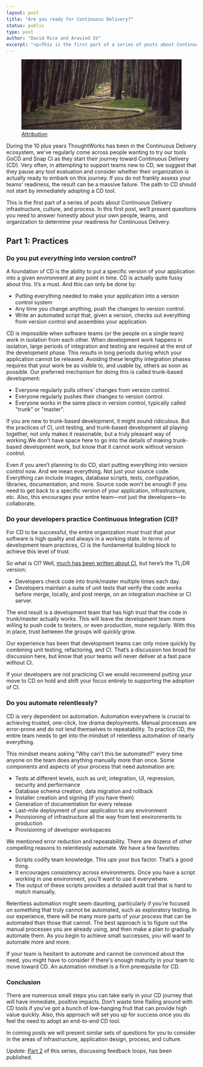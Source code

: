 ```yaml
---
layout: post
title: "Are you ready for Continuous Delivery?"
status: public
type: post
author: "David Rice and Aravind SV"
excerpt: "<p>This is the first part of a series of posts about Continuous Delivery infrastructure, culture, and process. In this first post, we’ll present questions you need to answer honestly about your own people, teams, and organization to determine your readiness for Continuous Delivery.</p>"
---
```


<figure>
  <img src="/assets/images/blog/are-you-ready-for-continuous-delivery/woodline.jpeg" alt="Ready for Continuous Delivery?"></img>
  <span class="attribution"><a target="_blank" href="https://commons.wikimedia.org/wiki/File:Wood-snake(byJamesForbes).JPG">Attribution</a></span>
</figure>

During the 10 plus years ThoughtWorks has been in the Continuous Delivery ecosystem, we've regularly come across people
wanting to try our tools GoCD and Snap CI as they start their journey toward Continuous Delivery (CD). Very often,
in attempting to support teams new to CD, we suggest that they pause any tool evaluation and consider whether their
organization is actually ready to embark on this journey. If you do not frankly assess your teams' readiness, the result
can be a massive failure. The path to CD should not start by immediately adopting a CD tool.

This is the first part of a series of posts about Continuous Delivery infrastructure, culture, and process. In this
first post, we’ll present questions you need to answer honestly about your own people, teams, and organization to
determine your readiness for Continuous Delivery.

## Part 1: Practices

### Do you put <em>everything</em> into version control?

A foundation of CD is the ability to put a specific version of your application into a given environment at any point in
time. CD is actually quite fussy about this. It’s a must. And this can only be done by:

- Putting everything needed to make your application into a version control system 
- Any time you change anything, push the changes to version control. 
- Write an automated script that, given a version, checks out everything from version control and assembles your application. 

CD is impossible when software teams (or the people on a single team) work in isolation from each other. When
development work happens in isolation, large periods of integration and testing are required at the end of the
development phase. This results in long periods during which your application cannot be released. Avoiding these lengthy
integration phases requires that your work be as visible to, and usable by, others as soon as possible. Our preferred
mechanism for doing this is called trunk-based development:

- Everyone regularly pulls others’ changes from version control.
- Everyone regularly pushes their changes to version control.
- Everyone works in the same place in version control, typically called "trunk" or "master".

If you are new to trunk-based development, it might sound ridiculous. But the practices of CI, unit testing, and
trunk-based development all playing together, not only makes it reasonable, but a truly pleasant way of working.We don't
have space here to go into the details of making trunk-based development work, but know that it cannot work without
version control.

Even if you aren’t planning to do CD, start putting everything into version control now. And we mean everything. Not
just your source code. Everything can include images, database scripts, tests, configuration, libraries, documentation,
and more. Source code won’t be enough if you need to get back to a specific version of your application, infrastructure,
etc. Also, this encourages your entire team—not just the developers—to collaborate.

### Do your developers practice Continuous Integration (CI)?

For CD to be successful, the entire organization must trust that your software is high quality and always in a working
state. In terms of development team practices, CI is the fundamental building block to achieve this level of trust.

So what is CI? Well, [much has been written about CI](http://www.martinfowler.com/articles/continuousIntegration.html), but here’s the TL;DR version:

* Developers check code into trunk/master multiple times each day.
* Developers maintain a suite of unit tests that verify the code works before merge, locally, and post merge, on an integration machine or CI server.

The end result is a development team that has high trust that the code in trunk/master actually works. This will leave
the development team more willing to push code to testers, or even production, more regularly. With this in place, trust
between the groups will quickly grow.

Our experience has been that development teams can only move quickly by combining unit testing, refactoring, and
CI. That’s a discussion too broad for discussion here, but know that your teams will never deliver at a fast pace
without CI.

If your developers are not practicing CI we would recommend putting your move to CD on hold and shift your focus
entirely to supporting the adoption of CI.

### Do you automate relentlessly?

CD is very dependent on automation. Automation everywhere is crucial to achieving trusted, one-click, low drama
deployments. Manual processes are error-prone and do not lend themselves to repeatability. To practice CD, the entire
team needs to get into the mindset of relentless automation of nearly everything.

This mindset means asking "Why can't this be automated?" every time anyone on the team does anything manually more than
once. Some components and aspects of your process that need automation are:

* Tests at different levels, such as unit, integration, UI, regression, security and performance
* Database schema creation, data migration and rollback
* Installer creation and signing (if you have them)
* Generation of documentation for every release
* Last-mile deployment of your application to any environment
* Provisioning of infrastructure all the way from test environments to production
* Provisioning of developer workspaces

We mentioned error reduction and repeatability. There are dozens of other compelling reasons to relentlessly automate. We have a few favorites:

* Scripts codify team knowledge. This ups your bus factor. That’s a good thing.
* It encourages consistency across environments. Once you have a script working in one environment, you’ll want to use it everywhere.
* The output of these scripts provides a detailed audit trail that is hard to match manually.

Relentless automation might seem daunting, particularly if you’re focused on something that truly cannot be automated,
such as exploratory testing. In our experience, there will be many more parts of your process that can be automated than
those that cannot. The best approach is to figure out the manual processes you are already using, and then make a plan
to gradually automate them. As you begin to achieve small successes, you will want to automate more and more.

If your team is hesitant to automate and cannot be convinced about the need, you might have to consider if there's
enough maturity in your team to move toward CD. An automation mindset is a firm prerequisite for CD.

### Conclusion

There are numerous small steps you can take early in your CD journey that will have immediate, positive impacts. Don’t
waste time flailing around with CD tools if you’ve got a bunch of low-hanging fruit that can provide high value
quickly. Also, this approach will set you up for success once you do feel the need to adopt an end-to-end CD tool.

In coming posts we will present similar sets of questions for you to consider in the areas of infrastructure,
application design, process, and culture.

*Update:* [Part 2](/2016/03/15/are-you-ready-for-continuous-delivery-part-2-feedback-loops.html) of this series, discussing feedback loops, has been published. 
